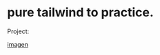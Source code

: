 # pure tailwind to practice. 

Project: 

[imagen](https://github.com/BrianReba/tailwind/assets/74311416/965ebce1-5764-4b67-bb3f-21d7e0b6424b)
